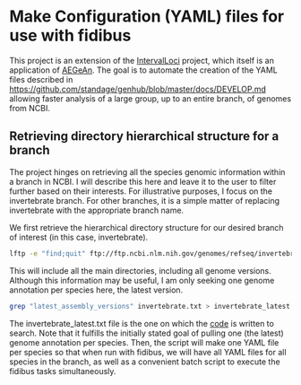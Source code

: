 # Make Configuration (YAML) files for use with fidibus

This project is an extension of the [IntervalLoci](https://github.com/timlai4/IntervalLoci) project, which itself is an application of [AEGeAn](https://github.com/BrendelGroup/AEGeAn). The goal is to automate the creation of the YAML files described in https://github.com/standage/genhub/blob/master/docs/DEVELOP.md allowing faster analysis of a large group, up to an entire branch, of genomes from NCBI. 

## Retrieving directory hierarchical structure for a branch

The project hinges on retrieving all the species genomic information within a branch in NCBI. I will describe this here and leave it to the user to filter further based on their interests. For illustrative purposes, I focus on the invertebrate branch. For other branches, it is a simple matter of replacing invertebrate with the appropriate branch name. 

We first retrieve the hierarchical directory structure for our desired branch of interest (in this case, invertebrate). 

```bash
lftp -e "find;quit" ftp://ftp.ncbi.nlm.nih.gov/genomes/refseq/invertebrate/ > invertebrate.txt
```

This will include all the main directories, including all genome versions. Although this information may be useful, I am only seeking one genome annotation per species here, the latest version. 

```bash
grep "latest_assembly_versions" invertebrate.txt > invertebrate_latest.txt
```

The invertebrate_latest.txt file is the one on which the [code](https://github.com/timlai4/Make_CFG/blob/master/make_cfg.py) is written to search. Note that it fulfills the initially stated goal of pulling one (the latest) genome annotation per species. Then, the script will make one YAML file per species so that when run with fidibus, we will have all YAML files for all species in the branch, as well as a convenient batch script to execute the fidibus tasks simultaneously. 

